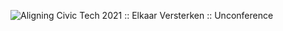 ![Aligning Civic Tech 2021 :: Elkaar Versterken :: Unconference][logo]

[logo]: https:// "Aligning Civic Tech 2021 :: Elkaar Versterken :: Unconference - Logo"

